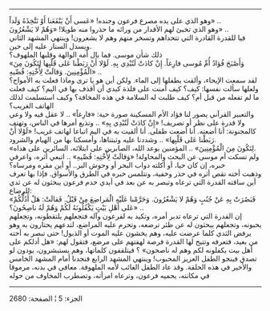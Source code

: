 ------------------------------------------------------------------------

وهو الذي على يده مصرع فرعون وجنده! «عَسى أَنْ يَنْفَعَنا أَوْ نَتَّخِذَهُ وَلَداً» ..  
وهو الذي تخبئ لهم الأقدار من ورائه ما حذروا منه طويلا! «وَهُمْ لا يَشْعُرُونَ»
..  
فيا للقدرة القادرة التي تتحداهم وتسخر منهم وهم لا يشعرون! وينتهي المشهد
الثاني ويسدل الستار عليه إلى حين.  
ذلك شأن موسى. فما بال أمه الوالهة وقلبها الملهوف؟  
«وَأَصْبَحَ فُؤادُ أُمِّ مُوسى فارِغاً. إِنْ كادَتْ لَتُبْدِي بِهِ. لَوْلا أَنْ رَبَطْنا عَلى قَلْبِها
لِتَكُونَ مِنَ الْمُؤْمِنِينَ. وَقالَتْ لِأُخْتِهِ: قُصِّيهِ» ..  
لقد سمعت الإيحاء، وألقت بطفلها إلى الماء. ولكن أين هو يا ترى وماذا فعلت
به الأمواج؟ ولعلها سألت نفسها: كيف؟ كيف أمنت على فلذة كبدي أن أقذف بها
في اليم؟ كيف فعلت ما لم تفعله من قبل أم؟ كيف طلبت له السلامة في هذه
المخافة؟ وكيف استسلمت لذلك الهاتف الغريب؟  
والتعبير القرآني يصور لنا فؤاد الأم المسكينة صورة حية: «فارِغاً» .. لا عقل
فيه ولا وعي ولا قدرة على نظر أو تصريف! «إِنْ كادَتْ لَتُبْدِي بِهِ» .. وتذيع أمرها
في الناس، وتهتف كالمجنونة: أنا أضعته. أنا أضعت طفلى. أنا ألقيت به في
اليم اتباعا لهاتف غريب! «لَوْلا أَنْ رَبَطْنا عَلى قَلْبِها» .. وشددنا عليه
وثبتناها، وأمسكنا بها من الهيام والشرود.  
«لِتَكُونَ مِنَ الْمُؤْمِنِينَ» .. المؤمنين بوعد الله، الصابرين على ابتلائه،
السائرين على هداه.  
ولم تسكت أم موسى عن البحث والمحاولة! «وَقالَتْ لِأُخْتِهِ: قُصِّيهِ» .. اتبعي أثره،
واعرفي خبره، إن كان حيا، أو أكلته دواب البحر أو وحوش البر.. أو أين مقره
ومرساه؟  
وذهبت أخته تقص أثره في حذر وخفية، وتتلمس خبره في الطرق والأسواق. فإذا
بها تعرف أين ساقته القدرة التي ترعاه وتبصر به عن بعد في أيدي خدم فرعون
يبحثون له عن ثدي للرضاع:  
«فَبَصُرَتْ بِهِ عَنْ جُنُبٍ وَهُمْ لا يَشْعُرُونَ. وَحَرَّمْنا عَلَيْهِ الْمَراضِعَ مِنْ قَبْلُ. فَقالَتْ: هَلْ
أَدُلُّكُمْ عَلى أَهْلِ بَيْتٍ يَكْفُلُونَهُ لَكُمْ وَهُمْ لَهُ ناصِحُونَ؟» ..  
إن القدرة التي ترعاه تدبر أمره، وتكيد به لفرعون وآله فتجعلهم يلتقطونه،
وتجعلهم يحبونه، وتجعلهم يبحثون له عن ظئر ترضعه، وتحرم عليه المراضع،
لتدعهم يحتارون به وهو يرفض الثدي كلما عرضت عليه، وهم يخشون عليه الموت أو
الذبول! حتى تبصر به أخته من بعيد، فتعرفه وتتيح لها القدرة فرصة لهفتهم
على مرضع، فتقول لهم: «هل أدلكم على أهل بيت يكفلونه لكم وهم له ناصحون» ؟
فيتلقفون كلماتها، وهم يستبشرون، يودون لو تصدق فينجو الطفل العزيز
المحبوب! وينتهي المشهد الرابع فنجدنا أمام المشهد الخامس والأخير في هذه
الحلقة. وقد عاد الطفل الغائب لأمه الملهوفة. معافى في بدنه، مرموقا في
مكانته، يحميه فرعون، وترعاه امرأته، وتضطرب المخاوف من حوله

------------------------------------------------------------------------

الجزء: 5 ¦ الصفحة: 2680
